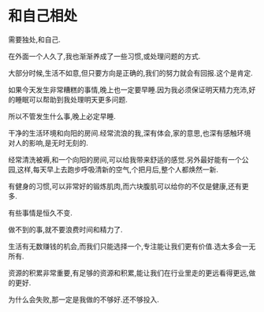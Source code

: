 # 和自己相处

需要独处,和自己.

在外面一个人久了,我也渐渐养成了一些习惯,或处理问题的方式.

大部分时候,生活不如意,但只要方向是正确的,我们的努力就会有回报.这个是肯定.

如果今天发生非常糟糕的事情,晚上也一定要早睡.因为我必须保证明天精力充沛,好的睡眠可以帮助到我处理明天更多问题.

所以不管发生什么事,晚上必定早睡.

干净的生活环境和向阳的房间.经常流浪的我,深有体会,家的意思,也深有感触环境对人的影响,是无时无刻的.

经常清洗被褥,和一个向阳的房间,可以给我带来舒适的感觉.另外最好能有一个公园,这样,每天早上去跑步呼吸清新的空气,个把月后,整个人都焕然一新.

有健身的习惯,可以非常好的锻炼肌肉,而六块腹肌可以给你的不仅是健康,还有更多.

有些事情是恒久不变.

做不到的事,就不要浪费时间和精力了.

生活有无数赚钱的机会,而我们只能选择一个,专注能让我们更有价值.选太多会一无所有.

资源的积累非常重要,有足够的资源和积累,能让我们在行业里走的更远看得更远,做的更好.

为什么会失败,那一定是我做的不够好.还不够投入.